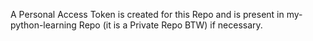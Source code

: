 A Personal Access Token is created for this Repo and is present in my-python-learning Repo (it is a Private Repo BTW) if necessary. 
